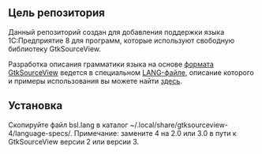 ## Цель репозитория
Данный репозиторий создан для добавления поддержки языка 1С:Предприятие 8 для программ, которые используют свободную библиотеку GtkSourceView.

Разработка описания грамматики языка на основе [формата GtkSourceView](https://wiki.gnome.org/Projects/GtkSourceView) ведется в специальном [LANG-файле](https://github.com/andreevlex/gtksourceview-1c-bsl/blob/master/bsl.lang), описание которого и примеры использования вы можете найти [здесь](https://wiki.gnome.org/Projects/GtkSourceView/LanguageDefinitions).

## Установка
Скопируйте файл bsl.lang в каталог ~/.local/share/gtksourceview-4/language-specs/. Примечание: замените 4 на 2.0 или 3.0 в пути к GtkSourceView версии 2 или версии 3.
